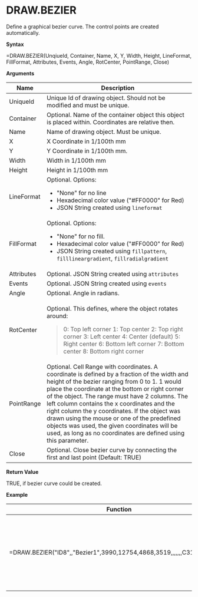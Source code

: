 # DRAW.BEZIER

Define a graphical bezier curve. The control points are created
automatically.

**Syntax**

=DRAW.BEZIER(UnqiueId, Container, Name, X, Y, Width, Height, LineFormat,
FillFormat, Attributes, Events, Angle, RotCenter, PointRange, Close)

**Arguments**

<table>
<colgroup>
<col style="width: 20%" />
<col style="width: 80%" />
</colgroup>
<thead>
<tr class="header">
<th>Name</th>
<th>Description</th>
</tr>
</thead>
<tbody>
<tr class="odd">
<td>UniqueId</td>
<td>Unique Id of drawing object. Should not be modified and must be unique.</td>
</tr>
<tr class="even">
<td>Container</td>
<td>Optional. Name of the container object this object is placed within. Coordinates are relative then.</td>
</tr>
<tr class="odd">
<td>Name</td>
<td>Name of drawing object. Must be unique.</td>
</tr>
<tr class="even">
<td>X</td>
<td>X Coordinate in 1/100th mm</td>
</tr>
<tr class="odd">
<td>Y</td>
<td>Y Coordinate in 1/100th mm.</td>
</tr>
<tr class="even">
<td>Width</td>
<td>Width in 1/100th mm</td>
</tr>
<tr class="odd">
<td>Height</td>
<td>Height in 1/100th mm</td>
</tr>
<tr class="even">
<td>LineFormat</td>
<td>Optional. Options:
<ul>
<li>"None" for no line</li>
<li>Hexadecimal color value ("#FF0000" for Red)</li>
<li>JSON String created using <code class="interpreted-text" role="ref">lineformat</code></li>
</ul></td>
</tr>
<tr class="odd">
<td>FillFormat</td>
<td>Optional. Options:
<ul>
<li>"None" for no fill.</li>
<li>Hexadecimal color value ("#FF0000" for Red)</li>
<li>JSON String created using <code class="interpreted-text" role="ref">fillpattern</code>, <code class="interpreted-text" role="ref">filllineargradient</code>, <code class="interpreted-text" role="ref">fillradialgradient</code></li>
</ul></td>
</tr>
<tr class="even">
<td>Attributes</td>
<td>Optional. JSON String created using <code class="interpreted-text" role="ref">attributes</code></td>
</tr>
<tr class="odd">
<td>Events</td>
<td>Optional. JSON String created using <code class="interpreted-text" role="ref">events</code></td>
</tr>
<tr class="even">
<td>Angle</td>
<td>Optional. Angle in radians.</td>
</tr>
<tr class="odd">
<td><p>RotCenter</p></td>
<td><p>Optional. This defines, where the object rotates around:</p>
<blockquote>
<p>0: Top left corner 1: Top center 2: Top right corner 3: Left center 4: Center (default) 5: Right center 6: Bottom left corner 7: Bottom center 8: Bottom right corner</p>
</blockquote></td>
</tr>
<tr class="even">
<td>PointRange</td>
<td>Optional. Cell Range with coordinates. A coordinate is defined by a fraction of the width and height of the bezier ranging from 0 to 1. 1 would place the coordinate at the bottom or right corner of the object. The range must have 2 columns. The left column contains the x coordinates and the right column the y coordinates. If the object was drawn using the mouse or one of the predefined objects was used, the given coordinates will be used, as long as no coordinates are defined using this parameter.</td>
</tr>
<tr class="odd">
<td>Close</td>
<td>Optional. Close bezier curve by connecting the first and last point (Default: TRUE)</td>
</tr>
</tbody>
</table>

**Return Value**

TRUE, if bezier curve could be created.

**Example**

| Function                                                                | Result | Comment                                                                                     |
|-------------------------------------------------------------------------|--------|---------------------------------------------------------------------------------------------|
| =DRAW.BEZIER("ID8",,"Bezier1",3990,12754,4868,3519,,,,,,,C31:D33,FALSE) | TRUE   | Draw a bezier using the given coordinates. The coordinates must be given as fractions of 1. |
